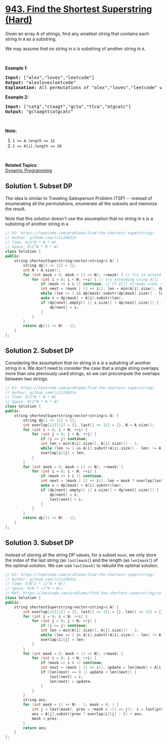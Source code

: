 # [943. Find the Shortest Superstring (Hard)](https://leetcode.com/problems/find-the-shortest-superstring/)

<p>Given an array A of strings, find any&nbsp;smallest string that contains each string in <code>A</code> as a&nbsp;substring.</p>

<p>We may assume that no string in <code>A</code> is substring of another string in <code>A</code>.</p>

<div>&nbsp;</div>

<div>
<p><strong>Example 1:</strong></p>

<pre><strong>Input: </strong><span id="example-input-1-1">["alex","loves","leetcode"]</span>
<strong>Output: </strong><span id="example-output-1">"alexlovesleetcode"</span>
<strong>Explanation: </strong>All permutations of "alex","loves","leetcode" would also be accepted.
</pre>

<div>
<p><strong>Example 2:</strong></p>

<pre><strong>Input: </strong><span id="example-input-2-1">["catg","ctaagt","gcta","ttca","atgcatc"]</span>
<strong>Output: </strong><span id="example-output-2">"gctaagttcatgcatc"</span></pre>

<p>&nbsp;</p>
</div>
</div>

<p><strong>Note:</strong></p>

<ol>
	<li><code>1 &lt;= A.length &lt;= 12</code></li>
	<li><code>1 &lt;= A[i].length &lt;= 20</code></li>
</ol>

<div>
<div>&nbsp;</div>
</div>

**Related Topics**:  
[Dynamic Programming](https://leetcode.com/tag/dynamic-programming/)

## Solution 1. Subset DP

The idea is similar to Traveling Salesperson Problem (TSP) -- instead of enumerating all the permutations, enumerate all the subsets and memoize the result.

Note that this solution doesn't use the assumption that no string in `A` is a substring of another string in `A`.

```cpp
// OJ: https://leetcode.com/problems/find-the-shortest-superstring/
// Author: github.com/lzl124631x
// Time: O(2^N * N * W)
// Space: O(2^N * N * W)
class Solution {
public:
    string shortestSuperstring(vector<string>& A) {
        string dp[1 << 12] = {};
        int N = A.size();
        for (int mask = 0; mask < (1 << N); ++mask) { // try to extend from the current subset to the next subset
            for (int i = 0; i < N; ++i) { // try extending using A[i]
                if (mask >> i & 1) continue; // If A[i] already used, we can't extend with it
                int next = (mask | (1 << i)), len = min(A[i].size(), dp[mask].size()); // `next` represents the next subset. Try to get the overlap length between `dp[mask]` and `A[i]`
                while (len >= 1 && dp[mask].substr(dp[mask].size() - len) != A[i].substr(0, len)) --len;
                auto s = dp[mask] + A[i].substr(len);
                if (dp[next].empty() || s.size() < dp[next].size()) { // Try updating the optimal solution of the next subset -- `dp[next]`.
                    dp[next] = s;
                }
            }
        }
        return dp[(1 << N) - 1];
    }
};
```

## Solution 2. Subset DP

Considering the assumption that no string in `A` is a substring of another string in `A`. We don't need to consider the case that a single string overlaps more than one previously used strings, so we can precompute the overlaps between two strings.

```cpp
// OJ: https://leetcode.com/problems/find-the-shortest-superstring/
// Author: github.com/lzl124631x
// Time: O(2^N * N * W)
// Space: O(2^N * N * W)
class Solution {
public:
    string shortestSuperstring(vector<string>& A) {
        string dp[1 << 12] = {};
        int overlap[12][12] = {}, last[1 << 12] = {}, N = A.size();
        for (int i = 0; i < N; ++i) {
            for (int j = 0; j < N; ++j) {
                if (i == j) continue;
                int len = min(A[i].size(), A[j].size()) - 1;
                while (len >= 1 && A[i].substr(A[i].size() - len) != A[j].substr(0, len)) --len;
                overlap[i][j] = len;
            }
        }
        for (int mask = 0; mask < (1 << N); ++mask) {
            for (int i = 0; i < N; ++i) {
                if (mask >> i & 1) continue;
                int next = (mask | (1 << i)), len = mask ? overlap[last[mask]][i] : 0;
                auto s = dp[mask] + A[i].substr(len);
                if (dp[next].empty() || s.size() < dp[next].size()) {
                    dp[next] = s;
                    last[next] = i;
                }
            }
        }
        return dp[(1 << N) - 1];
    }
};
```

## Solution 3. Subset DP

Instead of storing all the string DP values, for a subset `mask`, we only store the index of the last string (as `last[mask]`) and the length (as `len[mask]`) of the optimal solution. We can use `last[mask]` to rebuild the optimal solution.

```cpp
// OJ: https://leetcode.com/problems/find-the-shortest-superstring/
// Author: github.com/lzl124631x
// Time: O(N^2 * (2^N + W))
// Space: O(N * (2^N + W))
// Ref: https://leetcode.com/problems/find-the-shortest-superstring/solution/
class Solution {
public:
    string shortestSuperstring(vector<string>& A) {
        int overlap[12][12] = {}, last[1 << 12] = {}, len[1 << 12] = {}, N = A.size();
        for (int i = 0; i < N; ++i) {
            for (int j = 0; j < N; ++j) {
                if (i == j) continue;
                int len = min(A[i].size(), A[j].size()) - 1;
                while (len >= 1 && A[i].substr(A[i].size() - len) != A[j].substr(0, len)) --len;
                overlap[i][j] = len;
            }
        }
        for (int mask = 0; mask < (1 << N); ++mask) {
            for (int i = 0; i < N; ++i) {
                if (mask >> i & 1) continue;
                int next = (mask | (1 << i)), update = len[mask] + A[i].size() - (mask ? overlap[last[mask]][i] : 0);
                if (len[next] == 0 || update < len[next]) {
                    last[next] = i;
                    len[next] = update;
                }
            }
        }
        string ans;
        for (int mask = (1 << N) - 1; mask > 0; ) {
            int j = last[mask], prev = (mask & ~(1 << j)), i = last[prev];
            ans = A[j].substr(prev ? overlap[i][j] : 0) + ans;
            mask = prev;
        }
        return ans;
    }
};
```